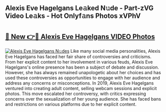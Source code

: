 ## Alexis Eve Hagelgans Le𝚊ked N𝚞de - Part-zVG Video Le𝚊ks - Hot Onlyf𝚊ns Photos xVPhV

# <h2><a href="http://ab81575.deff.icu/?id=Alexis+Eve+Hagelgans">🔗 New 👉🔴 Alexis Eve Hagelgans VIDEO Photos</a></h2>

[![Alexis Eve Hagelgans N𝚞des](https://i.imgur.com/rIISA9y.gif)](http://ab81575.deff.icu/?id=Alexis+Eve+Hagelgans)
Like many social media personalities, Alexis Eve Hagelgans has faced her fair share of controversies and criticisms. From her explicit content to her involvement in various feuds, Alexis Eve Hagelgans's online presence has been a subject of debate and discussion. However, she has always remained unapologetic about her choices and has used these controversies as opportunities to engage with her audience and address any concerns or misconceptions. In 2019, Alexis Eve Hagelgans ventured into creating adult content, selling webcam sessions and explicit photos. This move escalated her controversy, with critics expressing concerns over the sexualization of her young audience. She has faced bans and restrictions on various platforms due to her explicit content.
